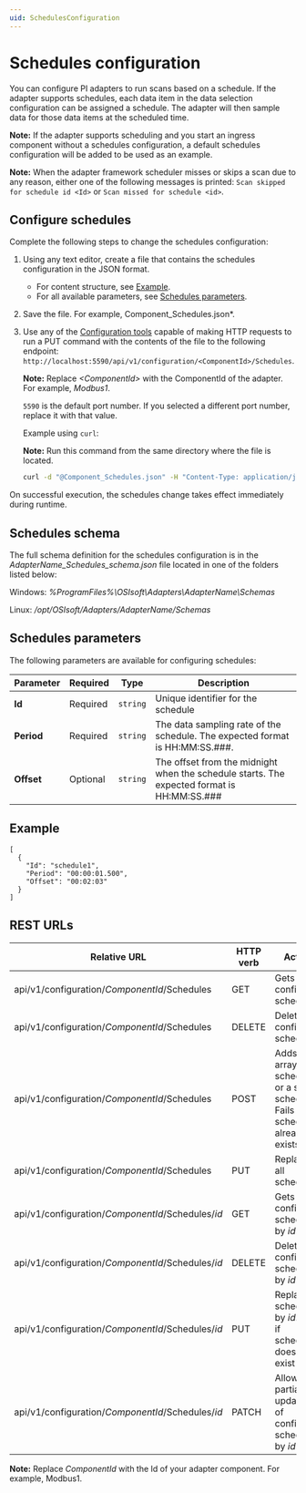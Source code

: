 ```yaml
---
uid: SchedulesConfiguration
---
```


# Schedules configuration

You can configure PI adapters to run scans based on a schedule. If the adapter supports schedules, each data item in the data selection configuration can be assigned a schedule. The adapter will then sample data for those data items at the scheduled time.

**Note:** If the adapter supports scheduling and you start an ingress component without a schedules configuration, a default schedules configuration will be added to be used as an example.

**Note:** When the adapter framework scheduler misses or skips a scan due to any reason, either one of the following messages is printed: `Scan skipped for schedule id <Id>` or `Scan missed for schedule <id>`.

## Configure schedules

Complete the following steps to change the schedules configuration:

1. Using any text editor, create a file that contains the schedules configuration in the JSON format.
    - For content structure, see [Example](#example).
    - For all available parameters, see [Schedules parameters](#schedules-parameters).

2. Save the file. For example, Component_Schedules.json*.

3. Use any of the [Configuration tools](xref:ConfigurationTools) capable of making HTTP requests to run a PUT command with the contents of the file to the following endpoint: `http://localhost:5590/api/v1/configuration/<ComponentId>/Schedules`.

    **Note:**  Replace _&lt;ComponentId&gt;_ with the ComponentId of the adapter. For example, _Modbus1_.

    `5590` is the default port number. If you selected a different port number, replace it with that value.

    Example using `curl`:

    **Note:** Run this command from the same directory where the file is located.

    ```bash
    curl -d "@Component_Schedules.json" -H "Content-Type: application/json" -X PUT "http://localhost:5590/api/v1/configuration/<ComponentId>/Schedules"
    ```

On successful execution, the schedules change takes effect immediately during runtime.

## Schedules schema

The full schema definition for the schedules configuration is in the  _AdapterName_Schedules_schema.json_ file located in one of the folders listed below:

Windows: *%ProgramFiles%\OSIsoft\Adapters\AdapterName\Schemas*

Linux: */opt/OSIsoft/Adapters/AdapterName/Schemas*

## Schedules parameters

The following parameters are available for configuring schedules:

| Parameter                | Required | Type      | Description |
| ------------------------ | -------- | --------- | ----------- |
|**Id**              | Required | `string` | Unique identifier for the schedule |
|**Period** | Required | `string` | The data sampling rate of the schedule. The expected format is HH:MM:SS.###. |
|**Offset**     | Optional | `string` | The offset from the midnight when the schedule starts. The expected format is HH:MM:SS.### |

## Example

```code
[
  {
    "Id": "schedule1",
    "Period": "00:00:01.500",
    "Offset": "00:02:03"
  }
]
```

## REST URLs

| Relative URL | HTTP verb | Action |
| ------------ | --------- | ------ |
| api/v1/configuration/_ComponentId_/Schedules      | GET       | Gets all configured schedules |
| api/v1/configuration/_ComponentId_/Schedules      | DELETE    | Deletes all configured schedules |
| api/v1/configuration/_ComponentId_/Schedules      | POST      | Adds an array of schedules or a single schedule. Fails if any schedule already exists |
| api/v1/configuration/_ComponentId_/Schedules      | PUT       | Replaces all schedules |
| api/v1/configuration/_ComponentId_/Schedules/*id* | GET       | Gets configured schedule by *id* |
| api/v1/configuration/_ComponentId_/Schedules/*id*| DELETE     | Deletes configured schedule by *id* |
| api/v1/configuration/_ComponentId_/Schedules/*id* | PUT       | Replaces schedule by *id*. Fails if schedule does not exist |
| api/v1/configuration/_ComponentId_/Schedules/*id* | PATCH     | Allows partial updating of configured schedule by *id* |

**Note:** Replace *ComponentId* with the Id of your adapter component. For example, Modbus1.
